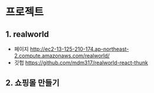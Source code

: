 # 프로젝트
## 1. realworld 
- 페이지 <http://ec2-13-125-210-174.ap-northeast-2.compute.amazonaws.com/realworld/>
- 깃헙 <https://github.com/mdm317/realworld-react-thunk>
## 2. 쇼핑몰 만들기

